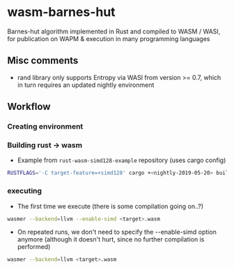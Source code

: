# wasm-barnes-hut
Barnes-hut algorithm implemented in Rust and compiled to WASM / WASI, for publication on WAPM &amp; execution in many programming languages


## Misc comments

* rand library only supports Entropy via WASI from version >= 0.7, which in turn requires an updated nightly environment


## Workflow

### Creating environment

### Building rust -> wasm

* Example from `rust-wasm-simd128-example` repository (uses cargo config)
```bash
RUSTFLAGS='-C target-feature=+simd128' cargo +<nightly-2019-05-20> build --release --target=wasm32-wasi
```


### executing

* The first time we execute (there is some compilation going on..?)
```bash
wasmer --backend=llvm --enable-simd <target>.wasm
```

* On repeated runs, we don't need to specify the --enable-simd option anymore (although it doesn't hurt, since no further compilation is performed)
```bash
wasmer --backend=llvm <target>.wasm
```
